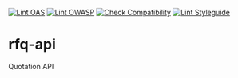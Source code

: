 

[![Lint OAS](https://github.com/predic8/rfq-api/actions/workflows/oas.yml/badge.svg)](https://github.com/predic8/rfq-api/actions/workflows/oas.yml) [![Lint OWASP](https://github.com/predic8/rfq-api/actions/workflows/owasp.yml/badge.svg)](https://github.com/predic8/rfq-api/actions/workflows/owasp.yml) [![Check Compatibility](https://github.com/predic8/rfq-api/actions/workflows/compatibility.yml/badge.svg)](https://github.com/predic8/rfq-api/actions/workflows/compatibility.yml) [![Lint Styleguide](https://github.com/predic8/rfq-api/actions/workflows/styleguide.yml/badge.svg)](https://github.com/predic8/rfq-api/actions/workflows/styleguide.yml)


# rfq-api
Quotation API
